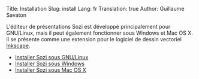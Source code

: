 Title: Installation
Slug: install
Lang: fr
Translation: true
Author: Guillaume Savaton

L'éditeur de présentations Sozi est développé principalement pour GNU/Linux,
mais il peut également fonctionner sous Windows et Mac OS X.
Il se présente comme une extension pour le logiciel
de dessin vectoriel [Inkscape](http://inkscape.org/).

* [Installer Sozi sous GNU/Linux](|filename|install-linux.md)
* [Installer Sozi sous Windows](|filename|install-windows.md)
* [Installer Sozi sous Mac OS X](|filename|install-osx.md)

